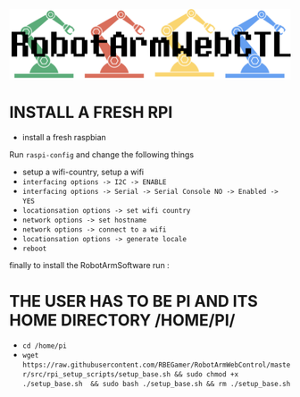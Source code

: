 
![Gopher image](/logo.png)










# INSTALL A FRESH RPI
* install a fresh raspbian

Run `raspi-config` and change the following things
* setup a wifi-country, setup a wifi
* `interfacing options -> I2C -> ENABLE`
* `interfacing options -> Serial -> Serial Console NO -> Enabled -> YES`
* `locationsation options -> set wifi country`
* `network options -> set hostname`
* `network options -> connect to a wifi`
* `locationsation options -> generate locale`
* `reboot`



finally to install the RobotArmSoftware run :
# THE USER HAS TO BE PI AND ITS HOME DIRECTORY /HOME/PI/
* `cd /home/pi`
* `wget https://raw.githubusercontent.com/RBEGamer/RobotArmWebControl/master/src/rpi_setup_scripts/setup_base.sh && sudo chmod +x ./setup_base.sh  && sudo bash ./setup_base.sh && rm ./setup_base.sh`
